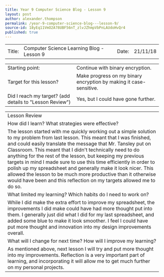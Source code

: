 ```yaml
---
title: Year 9 Computer Science Blog - Lesson 9
layout: post
author: alexander.thompson
permalink: /year-9-computer-science-blog---lesson-9/
source-id: 18yEq11VmO2A78UBF56nT_zlvJZhmpVbPnLAUdoHvQr4
published: true
---
```

<table>
  <tr>
    <td>Title: </td>
    <td>Computer Science Learning Blog - Lesson 9</td>
    <td> Date: </td>
    <td>21/11/18</td>
  </tr>
</table>


<table>
  <tr>
    <td>Starting point: </td>
    <td>Continue with binary encryption.</td>
  </tr>
  <tr>
    <td>Target for this lesson?</td>
    <td>Make progress on my binary encryption by making it case-sensitive.</td>
  </tr>
  <tr>
    <td>Did I reach my target?
(add details to "Lesson Review") </td>
    <td>Yes, but I could have gone further.</td>
  </tr>
</table>


<table>
  <tr>
    <td>Lesson Review</td>
  </tr>
  <tr>
    <td>How did I learn? What strategies were effective?</td>
  </tr>
  <tr>
    <td>The lesson started with me quickly working out a simple solution to my problem from last lesson. This meant that I was finished, and could easily translate the message that Mr. Tansley put on Classroom. This meant that I didn't technically need to do anything for the rest of the lesson, but keeping my previous targets in mind I made sure to use this time efficiently in order to polish up my spreadsheet and generally make it look nicer. This allowed the lesson to be much more productive than it otherwise would have been and this reflection on my targets allowed me to do so.</td>
  </tr>
  <tr>
    <td>What limited my learning? Which habits do I need to work on?</td>
  </tr>
  <tr>
    <td>While I did make the extra effort to improve my spreadsheet, the improvements I did make could have had more thought put into them. I generally just did what I did for my last spreadsheet, and added some blue to make it look smoother. I feel I could have put more thought and innovation into my design improvements overall.</td>
  </tr>
  <tr>
    <td>What will I change for next time? How will I improve my learning?</td>
  </tr>
  <tr>
    <td>As mentioned above, next lesson I will try and put more thought into my improvements. Reflection is a very important part of learning, and incorporating it will allow me to get much further on my personal projects.</td>
  </tr>
</table>


